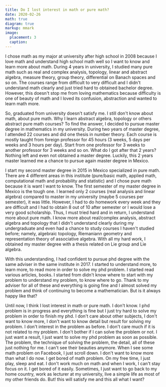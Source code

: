 ```yaml
---
title: Do I lost interest in math or pure math?
date: 2020-02-26
math: true
diagram: true
markup: mmark
image:
  placement: 3
  caption:
---
```


I chose math as my major at university after high school in 2008 because I love math and understand high school math well so I want to know and learn more about math. During 4 years  in university, I studied many pure math such as real and complex analysis, topology, linear and abstract algebra, measure theory, group theory, differential on Banach spaces and so on. The courses range from difficult to very difficult and I didn't understand math clearly and just tried hard to obtained bachelor degree. However, this doesn't stop me from loving mathematics because difficulty is one of beauty of math and  I loved its confusion, abstraction and wanted to learn math more.

So, graduated from university doesn't satisfy me. I still don't know about math, about pure math. Why I learn abstract algebra, topology or others abstract pure math courses? To find the answer, I decided to pursue master degree in mathematics in my university. During two years of master degree, I attended 22 courses and did one thesis in number theory. Each course is mostly taught from foreign professor for 45 hours (3 weeks, 5 days per weeks and 3 hours per day). Start from one professor for 3 weeks to another professor for 3 weeks and so on. What do I got after that 2 years? Nothing left and even not obtained a master degree. Luckily, this 2 years master learned me a chance to pursue again master degree in Mexico.

I start my second master degree in 2015 in Mexico specialized in pure math. There are 4 different areas in this institute (pure/basic math, applied math, computational math and probability and statistic) and I chose pure math because it is want I want to know. The first semester of my master degree in Mexico is the tough one. I learned only 2 courses (real analysis and linear algebra) compared to master in my university (maybe 5 courses per semester), it was little. However, I had to do homework every week and they are difficult and I had to obtain 8 out of 10 after semester or I would lose a very good scholarship. Thus, I must tried hard and in return, I understand more about pure math. I know more about real/complex analysis, abstract algebra and topology that I didn't understand clearly during my undergraduate and even had a chance to study courses I haven't studied before; namely, algebraic topology, Riemaniann geometry and representation theory of associative algebra. With all my hard work, I obtained my master degree with a thesis related on Lie group and Lie algebra.

With this understanding, I had confident to pursue phd degree with the same adviser in the same institute in 2017. I started to understand more, to learn more, to read more in order to solve my phd problem. I started read various articles, books. I started from didn't know where to start with my problem to understand my problem, to know where to go. Thank to my adviser for all of these and everything is going fine and I almost solved my problem and think of continuing to become a mathematician. But is it always happy like that?

Until now, I think I lost interest in math or pure math. I don't know. I phd problem is in progress and everything is fine but I just try hard to solve my problem in order to finish my phd. I don't care about other subjects, I don't want to know more, I don't want to know detail but result for solving my problem. I don't interest in the problem as before. I don't care much if it is not related to my problem. I don't bother if I can solve the problem or not. I just want a result, I just want to solve my phd problem as soon as possible. The problem, the technique of solving the problem, the detail, all of these just nothing for me. I can't see their beauties anymore. When I see some math problem on Facebook, I just scroll down. I don't want to know more than what I do now. I get bored of math problem. On my free time, I just play, sleep and eat. I don't work much on math and when I work, I can't stay focus on it. I get bored of it easily. Sometimes, I just want to go back to my home country, work as lecturer at my university, live a simple life as most of my other friends do. But! this will satisfy me and this all what I want?